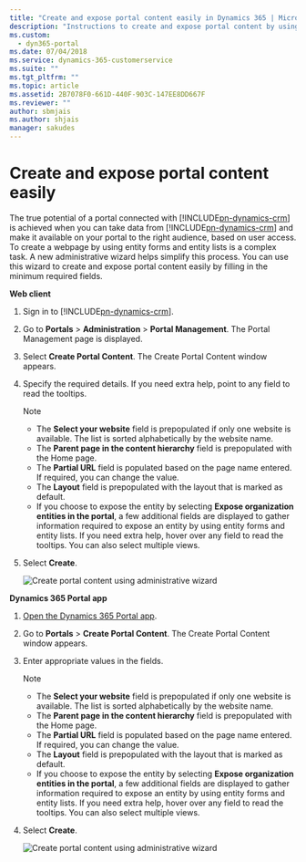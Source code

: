 ```yaml
---
title: "Create and expose portal content easily in Dynamics 365 | MicrosoftDocs"
description: "Instructions to create and expose portal content by using the administrative wizard in Dynamics 365."
ms.custom:
  - dyn365-portal
ms.date: 07/04/2018
ms.service: dynamics-365-customerservice
ms.suite: ""
ms.tgt_pltfrm: ""
ms.topic: article
ms.assetid: 2B7078F0-661D-440F-903C-147EE8DD667F
ms.reviewer: ""
author: sbmjais
ms.author: shjais
manager: sakudes
---
```


# Create and expose portal content easily

The true potential of a portal connected with [!INCLUDE[pn-dynamics-crm](../includes/pn-dynamics-crm.md)] is achieved when you can take data from [!INCLUDE[pn-dynamics-crm](../includes/pn-dynamics-crm.md)] and make it available on your portal to the right audience, based on user access. To create a webpage by using entity forms and entity lists is a complex task. A new administrative wizard helps simplify this process. You can use this wizard to create and expose portal content easily by filling in the minimum required fields.

**Web client**

1. Sign in to [!INCLUDE[pn-dynamics-crm](../includes/pn-dynamics-crm.md)].

2. Go to **Portals** > **Administration** > **Portal Management**. The Portal Management page is displayed.

3. Select **Create Portal Content**. The Create Portal Content window appears.

4. Specify the required details. If you need extra help, point to any field to read the tooltips.

   > [!Note]
   > - The **Select your website** field is prepopulated if only one website is available. The list is sorted alphabetically by the website name.
   > - The **Parent page in the content hierarchy** field is prepopulated with the Home page.
   > - The **Partial URL** field is populated based on the page name entered. If required, you can change the value.
   > - The **Layout** field is prepopulated with the layout that is marked as default.
   > - If you choose to expose the entity by selecting **Expose organization entities in the portal**, a few additional fields are displayed to gather information required to expose an entity by using entity forms and entity lists. If you need extra help, hover over any field to read the tooltips. You can also select multiple views.

5. Select **Create**.

   ![Create portal content using administrative wizard](media/create-portal-content.png "Create portal content by using the administrative wizard")  

**Dynamics 365 Portal app**

1.	[Open the Dynamics 365 Portal app](provision-portal.md#open-dynamics-365-portal-app).

2.	Go to **Portals** > **Create Portal Content**. The Create Portal Content window appears.

3.	Enter appropriate values in the fields.

    > [!Note]
    > - The **Select your website** field is prepopulated if only one website is available. The list is sorted alphabetically by the website name.
    > - The **Parent page in the content hierarchy** field is prepopulated with the Home page.
    > - The **Partial URL** field is populated based on the page name entered. If required, you can change the value.
    > - The **Layout** field is prepopulated with the layout that is marked as default.
    > - If you choose to expose the entity by selecting **Expose organization entities in the portal**, a few additional fields are displayed to gather information required to expose an entity by using entity forms and entity lists. If you need extra help, hover over any field to read the tooltips. You can also select multiple views.

4.	Select **Create**.

    ![Create portal content using administrative wizard](media/create-portal-content.png "Create portal content by using the administrative wizard")
